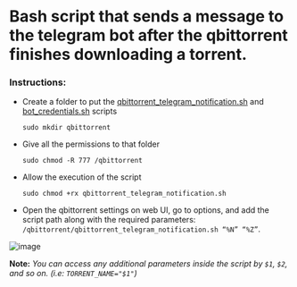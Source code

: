 # Bash script that sends a message to the telegram bot after the qbittorrent finishes downloading a torrent.

### Instructions:

* Create a folder to put the [qbittorrent_telegram_notification.sh](https://github.com/rteixeirax/qbittorrent_telegram_notification/blob/master/src/qbittorrent_telegram_notification.sh) and [bot_credentials.sh](https://github.com/rteixeirax/qbittorrent_telegram_notification/blob/master/src/bot_credentials.sh) scripts
    
    `sudo mkdir qbittorrent`

 * Give all the permissions to that folder
   
   `sudo chmod -R 777 /qbittorrent`

* Allow the execution of the script

   `sudo chmod +rx qbittorrent_telegram_notification.sh`

* Open the qbittorrent settings on web UI, go to options, and add the script path along with the required parameters: `/qbittorrent/qbittorrent_telegram_notification.sh “%N” “%Z”`.

![image](https://github.com/rteixeirax/qbittorrent_telegram_notification/blob/master/assets/webUi.png)


**Note:** *You can access any additional parameters inside the script by `$1`, `$2`, and so on. (i.e: `TORRENT_NAME="$1"`)*
